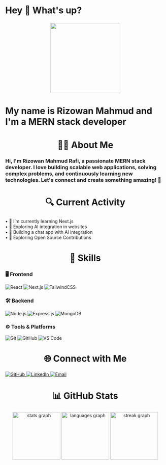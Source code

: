 <h1 align="left">Hey 👋 What's up?</h1>

###

<div align="center">
  <img height="220" src="https://i.ibb.co.com/bjgf0Hzc/image.png"  />
</div>

###

<h1 align="left">My name is Rizowan Mahmud and I'm a MERN stack developer</h1>

###

<h1 align="center">👨‍💻 About Me</h1>

###

<h3 align="left">Hi, I'm Rizowan Mahmud Rafi, a passionate MERN stack developer. I love building scalable web applications, solving complex problems, and continuously learning new technologies. Let's connect and create something amazing! 🚀</h3>

###

<h1 align="center">🔍 Current Activity</h1>

###

<p align="left">• 🌱 I’m currently learning Next.js  <br>• 🤖 Exploring AI integration in websites  <br>• 💬 Building a chat app with AI integration  <br>• 🌱 Exploring Open Source Contributions</p>
 
###

<h1 align="center">🚀 Skills</h1>

###

### 🖥️ Frontend
![React](https://img.shields.io/badge/-React-61DAFB?logo=react&logoColor=white&style=for-the-badge)
![Next.js](https://img.shields.io/badge/-Next.js-000000?logo=nextdotjs&logoColor=white&style=for-the-badge)
![TailwindCSS](https://img.shields.io/badge/-TailwindCSS-38B2AC?logo=tailwind-css&logoColor=white&style=for-the-badge)

### 🛠️ Backend
![Node.js](https://img.shields.io/badge/-Node.js-339933?logo=node.js&logoColor=white&style=for-the-badge)
![Express.js](https://img.shields.io/badge/-Express.js-000000?logo=express&logoColor=white&style=for-the-badge)
![MongoDB](https://img.shields.io/badge/-MongoDB-47A248?logo=mongodb&logoColor=white&style=for-the-badge)

### ⚙️ Tools & Platforms
![Git](https://img.shields.io/badge/-Git-F05032?logo=git&logoColor=white&style=for-the-badge)
![GitHub](https://img.shields.io/badge/-GitHub-181717?logo=github&logoColor=white&style=for-the-badge)
![VS Code](https://img.shields.io/badge/-VS_Code-007ACC?logo=visual-studio-code&logoColor=white&style=for-the-badge)


<div align="left">
</div>

###

<h1 align="center">🌐 Connect with Me</h1>

###



<p align="left">  
  <a href="https://github.com/rizowan-rafi" target="_blank">
    <img src="https://img.shields.io/badge/-GitHub-181717?logo=github&logoColor=white&style=for-the-badge" alt="GitHub">
  </a>  
  <a href="https://www.linkedin.com/in/rizowan-mahmud-rafi-b92800317" target="_blank">
    <img src="https://img.shields.io/badge/-LinkedIn-0077B5?logo=linkedin&logoColor=white&style=for-the-badge" alt="LinkedIn">
  </a>  
  <a href="[mailto:your-email@example.com](https://mail.google.com/mail/?view=cm&to=rizowanrafi71@gmail.com)">
    <img src="https://img.shields.io/badge/-Email-D14836?logo=gmail&logoColor=white&style=for-the-badge" alt="Email">
  </a>  
</p>


###

###

<h1 align="center">📊 GitHub Stats</h1>

###

<div align="center">
  <img src="https://github-readme-stats.vercel.app/api?username=rizowan-rafi&hide_title=false&hide_rank=false&show_icons=true&include_all_commits=true&count_private=true&disable_animations=false&theme=dracula&locale=en&hide_border=false&order=1" height="150" alt="stats graph"  />
  <img src="https://github-readme-stats.vercel.app/api/top-langs?username=rizowan-rafi&locale=en&hide_title=false&layout=compact&card_width=320&langs_count=5&theme=dracula&hide_border=false&order=2" height="150" alt="languages graph"  />
  <img src="https://github-readme-streak-stats.herokuapp.com?user=rizowan-rafi&theme=dracula&hide_border=false" height="150" alt="streak graph"  />
</div>

###


